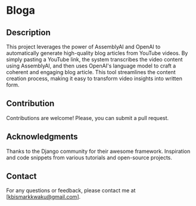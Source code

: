 # Bloga

## Description
This project leverages the power of AssemblyAI and OpenAI to automatically generate high-quality blog articles from YouTube videos. By simply pasting a YouTube link, the system transcribes the video content using AssemblyAI, and then uses OpenAI's language model to craft a coherent and engaging blog article. This tool streamlines the content creation process, making it easy to transform video insights into written form.

## Contribution
Contributions are welcome! Please, you can submit a pull request.

## Acknowledgments
Thanks to the Django community for their awesome framework.
Inspiration and code snippets from various tutorials and open-source projects.

## Contact

For any questions or feedback, please contact me at [kbismarkkwaku@gmail.com].

